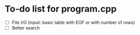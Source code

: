 # To-do list for program.cpp

* [ ] File I/O (input: basic table with EOF or with number of rows)
* [ ] Better search
